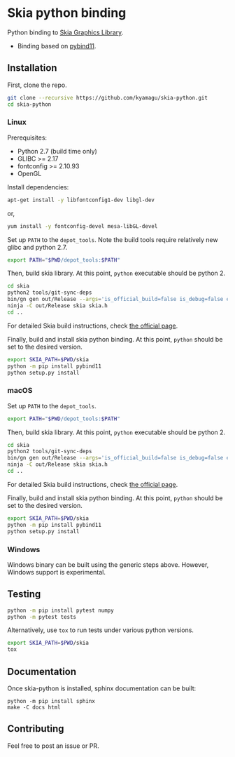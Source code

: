 # Skia python binding
Python binding to [Skia Graphics Library](https://skia.org/).

- Binding based on [pybind11](https://github.com/pybind/pybind11).

## Installation

First, clone the repo.

```bash
git clone --recursive https://github.com/kyamagu/skia-python.git
cd skia-python
```

### Linux

Prerequisites:

- Python 2.7 (build time only)
- GLIBC >= 2.17
- fontconfig >= 2.10.93
- OpenGL


Install dependencies:

```bash
apt-get install -y libfontconfig1-dev libgl-dev
```

or,

```bash
yum install -y fontconfig-devel mesa-libGL-devel
```

Set up `PATH` to the `depot_tools`. Note the build tools require relatively new
glibc and python 2.7.

```bash
export PATH="$PWD/depot_tools:$PATH"
```

Then, build skia library. At this point, `python` executable should be python 2.

```bash
cd skia
python2 tools/git-sync-deps
bin/gn gen out/Release --args='is_official_build=false is_debug=false extra_cflags_cc=["-frtti"] extra_ldflags=["-lrt"]'
ninja -C out/Release skia skia.h
cd ..
```

For detailed Skia build instructions, check [the official page](https://skia.org/).

Finally, build and install skia python binding. At this point, `python` should
be set to the desired version.

```bash
export SKIA_PATH=$PWD/skia
python -m pip install pybind11
python setup.py install
```

### macOS

Set up `PATH` to the `depot_tools`.

```bash
export PATH="$PWD/depot_tools:$PATH"
```

Then, build skia library. At this point, `python` executable should be python 2.

```bash
cd skia
python2 tools/git-sync-deps
bin/gn gen out/Release --args='is_official_build=false is_debug=false extra_cflags_cc=["-frtti"]'
ninja -C out/Release skia skia.h
cd ..
```

For detailed Skia build instructions, check [the official page](https://skia.org/).

Finally, build and install skia python binding. At this point, `python` should
be set to the desired version.

```bash
export SKIA_PATH=$PWD/skia
python -m pip install pybind11
python setup.py install
```

### Windows

Windows binary can be built using the generic steps above. However, Windows
support is experimental.


## Testing

```bash
python -m pip install pytest numpy
python -m pytest tests
```

Alternatively, use `tox` to run tests under various python versions.

```bash
export SKIA_PATH=$PWD/skia
tox
```

## Documentation

Once skia-python is installed, sphinx documentation can be built:

```
python -m pip install sphinx
make -C docs html
```


## Contributing

Feel free to post an issue or PR.
